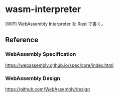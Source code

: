 # wasm-interpreter

[WIP] WebAssembly Interpreter を Rust で書く。

## Reference

### WebAssembly Specification

https://webassembly.github.io/spec/core/index.html

### WebAssembly Design

https://github.com/WebAssembly/design
